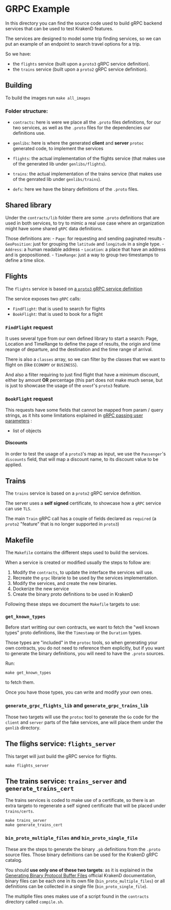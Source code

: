 # GRPC Example

In this directory you can find the source code used to build
gRPC backend services that can be used to test KrakenD features. 

The services are designed to model some trip finding services,
so we can put an example of an endpoint to search travel options
for a trip.

So we have:

- the `flights` service (built upon a `proto3` gRPC service definition).
- the `trains` service (built upon a `proto2` gRPC service definition).

## Building

To build the images run `make all_images`

### Folder structure:

- `contracts`: here is were we place all the `.proto` files definitions,
    for our two services, as well as the `.proto` files for the 
    dependencies our definitions use.
    
- `genlibs`: here is where the generated **client** and **server** 
    `protoc` generated code, to implement the services
    
- `flights`: the actual implementation of the flights service
    (that makes use of the generated lib under `genlibs/flights`).

- `trains`: the actual implementation of the trains service
    (that makes use of the genrated lib under `genlibs/trains`).

- `defs`: here we have the binary definitions of the `.proto`
    files.

## Shared library

Under the `contracts/lib` folder there are some `.proto`
definitions that are used in both services, to try
to mimic a real use case where an organization might
have some shared `gRPC` data definitions. 

Those definitions are:
    - `Page`: for requesting and sending paginated results
    - `GeoPosition`: just for grouping the `latitude` and 
        `longitude` in a single type.
    - `Address`: a human readable address
    - `Location`: a place that have an address and is
        geopositioned.
    - `TimeRange`: just a way to group two timestamps
        to define a time slice.


## Flights

The `flights` service is based on [a `proto3` gRPC service
definition](./contracts/flights/flights.proto)

The service exposes two `gRPC` calls:

- `FindFlight`: that is used to search for flights
- `BookFlight`: that is used to book for a flight

### `FindFlight` request

It uses several type from our own defined library to 
start a search: Page, Location and TimeRange to define
the page of results, the origin and time reange of
departure, and the destination and the time range of arrival.

There is also a `classes` array, so we can filter by the 
classes that we want to flight on (like `ECONOMY` or `BUSINESS`).

And also a filter requiring to just find flight that have 
a minimum discount, either by amount **OR** percentage (this
part does not make much sense, but is just to showcase the
usage of the `oneof`'s `proto3` feature.

### `BookFlight` request

This requests have some fields that cannot be mapped from
param / query strings, as it hits some limitations
explained in [gRPC passing user parameters](https://www.krakend.io/docs/enterprise/backends/grpc/#passing-user-parameters) :

- list of objects

#### Discounts

In order to test the usage of a `proto3`'s map as input,
we use the `Passenger`'s `discounts` field, that will
map a discount name, to its discount value to be applied.


## Trains

The `trains` service is based on a `proto2` gRPC service
definition.

The server uses a **self signed** certificate, to
showcase how a `gRPC` service can use `TLS`.

The main `Train` gRPC call has a couple of fields
declared as `required` (a `proto2` "feature" that
is no longer supported in `proto3`)



## Makefile

The `Makefile` contains the different steps used to build
the services. 

When a service is created or modified usually the steps to
follow are:

1. Modify the `contracts`, to update the interface the services
    will use.
2. Recreate the `grpc` librarie to be used by the services implementation.
3. Modify the services, and create the new binaries.
4. Dockerize the new service
5. Create the binary proto definitions to be used in KrakenD


Following these steps we document the `Makefile` targets to use:

### `get_known_types`

Before start writting our own contracts, we want to fetch
the "well known types" proto definitions, like the `Timestamp`
or the `Duration` types. 

Those types are "included" in the `protoc` tools, so when
generating your own contracts, you do not need to 
reference them explicitly, but if you want to generate
the binary definitions, you will need to have the `.proto` sources.

Run:

```
make get_known_types
```

to fetch them.

Once you have those types, you can write and modify your own ones.

### `generate_grpc_flights_lib` and `generate_grpc_trains_lib`

Those two targets will use the `protoc` tool to generate the `Go`
code for the `client` and `server` parts of the fake services,
ane will place them under the `genlib` directory.


## The flighs service: `flights_server`

This target will just build the gRPC service for flights.

```
make flights_server
```

## The trains service: `trains_server` and `generate_trains_cert`

The trains services is coded to make use of a certificate, so
there is an extra targeto to regenerate a self signed certificate
that will be placed under `trains/certs`.

```
make trains_server
make generate_trains_cert
```

### `bin_proto_multiple_files` and `bin_proto_single_file`

These are the steps to generate the binary `.pb` definitions
from the `.proto` source files. Those binary definitions
can be used for the KrakenD gRPC catalog.

You should **use only one of these two targets**: as it
is explained in the [Generating Binary Protocol Buffer Files](https://www.krakend.io/docs/enterprise/backends/grpc/#generating-binary-protocol-buffer-files-pb)
official KrakenD documentation, binary files can be each one
in its own file (`bin_proto_multiple_files`) or all definitions
can be collected in a single file (`bin_proto_single_file`).

The multiplle files ones makes use of a script found in the
`contracts` directory called `compile.sh`.

